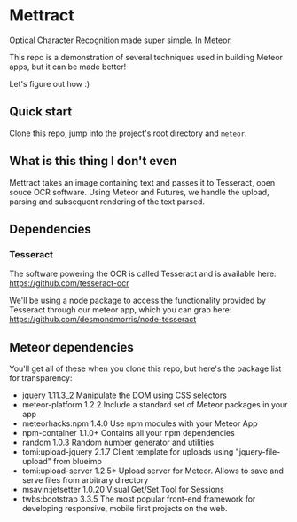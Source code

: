 # Mettract

Optical Character Recognition made super simple. In Meteor. 

This repo is a demonstration of several techniques used in building Meteor apps, but it can be made better!

Let's figure out how :)

## Quick start

Clone this repo, jump into the project's root directory and `meteor`. 

## What is this thing I don't even

Mettract takes an image containing text and passes it to Tesseract, open souce OCR software. Using Meteor and Futures, we handle the upload, parsing and subsequent rendering of the text parsed.  

## Dependencies

### Tesseract

The software powering the OCR is called Tesseract and is available here: https://github.com/tesseract-ocr

We'll be using a node package to access the functionality provided by Tesseract through our meteor app, which you can grab here: https://github.com/desmondmorris/node-tesseract

## Meteor dependencies

You'll get all of these when you clone this repo, but here's the package list for transparency:
* jquery              1.11.3_2  Manipulate the DOM using CSS selectors
* meteor-platform     1.2.2  Include a standard set of Meteor packages in your app
* meteorhacks:npm     1.4.0  Use npm modules with your Meteor App
* npm-container       1.1.0+ Contains all your npm dependencies
* random              1.0.3  Random number generator and utilities
* tomi:upload-jquery  2.1.7  Client template for uploads using "jquery-file-upload" from blueimp
* tomi:upload-server  1.2.5* Upload server for Meteor. Allows to save and serve files from arbitrary directory
* msavin:jetsetter    1.0.20  Visual Get/Set Tool for Sessions
* twbs:bootstrap      3.3.5  The most popular front-end framework for developing responsive, mobile first projects on the web.

